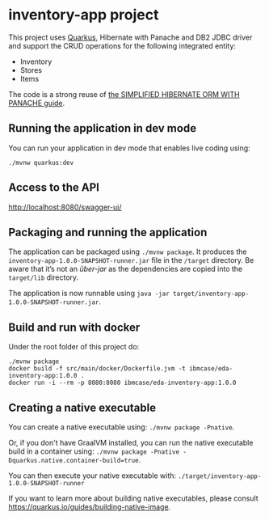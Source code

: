 # inventory-app project

This project uses [Quarkus](https://quarkus.io/), Hibernate with Panache and DB2 JDBC driver and support the CRUD operations for the following integrated entity:

* Inventory
* Stores
* Items

The code is a strong reuse of [the SIMPLIFIED HIBERNATE ORM WITH PANACHE guide](https://quarkus.io/guides/hibernate-orm-panache).

## Running the application in dev mode

You can run your application in dev mode that enables live coding using:

```shell
./mvnw quarkus:dev
```

## Access to the API

[http://localhost:8080/swagger-ui/](http://localhost:8080/swagger-ui/)


## Packaging and running the application

The application can be packaged using `./mvnw package`.
It produces the `inventory-app-1.0.0-SNAPSHOT-runner.jar` file in the `/target` directory.
Be aware that it’s not an _über-jar_ as the dependencies are copied into the `target/lib` directory.

The application is now runnable using `java -jar target/inventory-app-1.0.0-SNAPSHOT-runner.jar`.

## Build and run with docker

Under the root folder of this project do:

```shell
./mvnw package
docker build -f src/main/docker/Dockerfile.jvm -t ibmcase/eda-inventory-app:1.0.0 .
docker run -i --rm -p 8080:8080 ibmcase/eda-inventory-app:1.0.0
```

## Creating a native executable

You can create a native executable using: `./mvnw package -Pnative`.

Or, if you don't have GraalVM installed, you can run the native executable build in a container using: `./mvnw package -Pnative -Dquarkus.native.container-build=true`.

You can then execute your native executable with: `./target/inventory-app-1.0.0-SNAPSHOT-runner`

If you want to learn more about building native executables, please consult https://quarkus.io/guides/building-native-image.